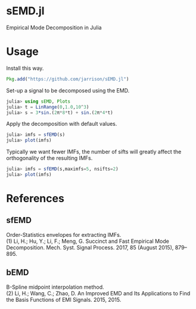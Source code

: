 # sEMD.jl
Empirical Mode Decomposition in Julia
# Usage
Install this way.
```julia
Pkg.add("https://github.com/jarrison/sEMD.jl")
```

Set-up a signal to be decomposed using the EMD.
```julia
julia> using sEMD, Plots
julia> t = LinRange(0,1.0,10^3)
julia> s = 3*sin.(2π*8*t) + sin.(2π*4*t)
```

Apply the decomposition with default values.
```julia
julia> imfs = sfEMD(s)
julia> plot(imfs)
```

Typically we want fewer IMFs, the number of sifts will greatly affect the orthogonality of the resulting IMFs.
```julia
julia> imfs = sfEMD(s,maximfs=5, nsifts=2)
julia> plot(imfs)
```
# References
## sfEMD
Order-Statistics envelopes for extracting IMFs.  
(1) Li, H.; Hu, Y.; Li, F.; Meng, G. Succinct and Fast Empirical Mode Decomposition. Mech. Syst. Signal Process. 2017, 85 (August 2015), 879–895.

## bEMD
B-Spline midpoint interpolation method.  
(2) Li, H.; Wang, C.; Zhao, D. An Improved EMD and Its Applications to Find the Basis Functions of EMI Signals. 2015, 2015.
